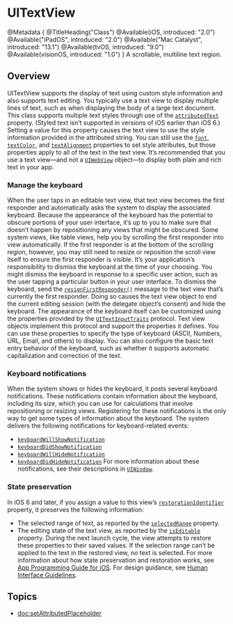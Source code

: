 # UITextView

@Metadata {
    @TitleHeading("Class")
    @Available(iOS, introduced: "2.0")
    @Available("iPadOS", introduced: "2.0")
    @Available("Mac Catalyst", introduced: "13.1")
    @Available(tvOS, introduced: "9.0")
    @Available(visionOS, introduced: "1.0")
}
A scrollable, multiline text region.

## Overview
UITextView supports the display of text using custom style information and also supports text editing. You typically use a text view to display multiple lines of text, such as when displaying the body of a large text document.
This class supports multiple text styles through use of the [`attributedText`](https://developer.apple.com/documentation/uikit/uitextview/1618626-attributedtext) property. (Styled text isn’t supported in versions of iOS earlier than iOS 6.) Setting a value for this property causes the text view to use the style information provided in the attributed string. You can still use the [`font`](https://developer.apple.com/documentation/uikit/uitextview/1618600-font), [`textColor`](https://developer.apple.com/documentation/uikit/uitextview/1618601-textcolor), and [`textAlignment`](https://developer.apple.com/documentation/uikit/uitextview/1618618-textalignment) properties to set style attributes, but those properties apply to all of the text in the text view. It’s recommended that you use a text view—and not a [`UIWebView`](https://developer.apple.com/documentation/uikit/uiwebview) object—to display both plain and rich text in your app.

### Manage the keyboard
When the user taps in an editable text view, that text view becomes the first responder and automatically asks the system to display the associated keyboard. Because the appearance of the keyboard has the potential to obscure portions of your user interface, it’s up to you to make sure that doesn’t happen by repositioning any views that might be obscured. Some system views, like table views, help you by scrolling the first responder into view automatically. If the first responder is at the bottom of the scrolling region, however, you may still need to resize or reposition the scroll view itself to ensure the first responder is visible.
It’s your application’s responsibility to dismiss the keyboard at the time of your choosing. You might dismiss the keyboard in response to a specific user action, such as the user tapping a particular button in your user interface. To dismiss the keyboard, send the [`resignFirstResponder()`](https://developer.apple.com/documentation/uikit/uiresponder/1621097-resignfirstresponder) message to the text view that’s currently the first responder. Doing so causes the text view object to end the current editing session (with the delegate object’s consent) and hide the keyboard.
The appearance of the keyboard itself can be customized using the properties provided by the [`UITextInputTraits`](https://developer.apple.com/documentation/uikit/uitextinputtraits) protocol. Text view objects implement this protocol and support the properties it defines. You can use these properties to specify the type of keyboard (ASCII, Numbers, URL, Email, and others) to display. You can also configure the basic text entry behavior of the keyboard, such as whether it supports automatic capitalization and correction of the text.

### Keyboard notifications
When the system shows or hides the keyboard, it posts several keyboard notifications. These notifications contain information about the keyboard, including its size, which you can use for calculations that involve repositioning or resizing views. Registering for these notifications is the only way to get some types of information about the keyboard. The system delivers the following notifications for keyboard-related events:
- [`keyboardWillShowNotification`](https://developer.apple.com/documentation/uikit/uiresponder/1621576-keyboardwillshownotification)
- [`keyboardDidShowNotification`](https://developer.apple.com/documentation/uikit/uiresponder/1621602-keyboarddidshownotification)
- [`keyboardWillHideNotification`](https://developer.apple.com/documentation/uikit/uiresponder/1621606-keyboardwillhidenotification)
- [`keyboardDidHideNotification`](https://developer.apple.com/documentation/uikit/uiresponder/1621579-keyboarddidhidenotification)
For more information about these notifications, see their descriptions in [`UIWindow`](https://developer.apple.com/documentation/uikit/uiwindow).

### State preservation
In iOS 6 and later, if you assign a value to this view’s [`restorationIdentifier`](https://developer.apple.com/documentation/uikit/uiview/1622494-restorationidentifier) property, it preserves the following information:
- The selected range of text, as reported by the [`selectedRange`](https://developer.apple.com/documentation/uikit/uitextview/1618615-selectedrange) property.
- The editing state of the text view, as reported by the [`isEditable`](https://developer.apple.com/documentation/uikit/uitextview/1618616-iseditable) property.
During the next launch cycle, the view attempts to restore these properties to their saved values. If the selection range can’t be applied to the text in the restored view, no text is selected. For more information about how state preservation and restoration works, see [App Programming Guide for iOS](https://developer.apple.com/library/archive/documentation/iPhone/Conceptual/iPhoneOSProgrammingGuide/Introduction/Introduction.html#//apple_ref/doc/uid/TP40007072).
For design guidance, see [Human Interface Guidelines](https://developer.apple.com/design/human-interface-guidelines/components/content/text-views/).

## Topics

- <doc:setAttributedPlaceholder>
